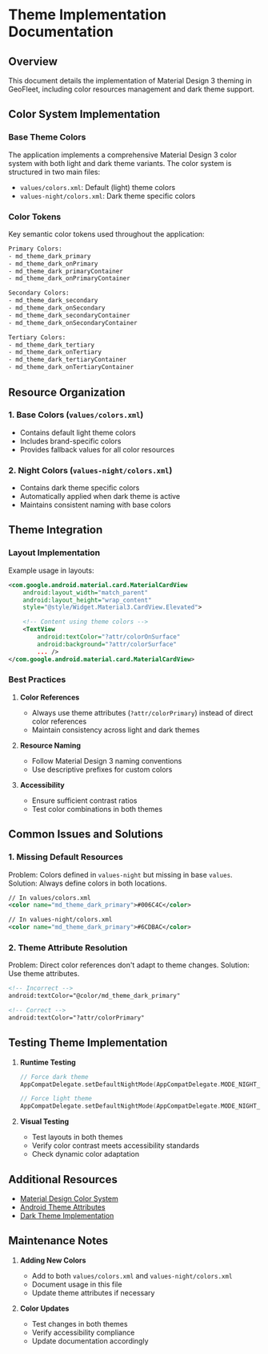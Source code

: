 # Theme Implementation Documentation

## Overview

This document details the implementation of Material Design 3 theming in GeoFleet, including color resources management and dark theme support.

## Color System Implementation

### Base Theme Colors

The application implements a comprehensive Material Design 3 color system with both light and dark theme variants. The color system is structured in two main files:

- `values/colors.xml`: Default (light) theme colors
- `values-night/colors.xml`: Dark theme specific colors

### Color Tokens

Key semantic color tokens used throughout the application:

```xml
Primary Colors:
- md_theme_dark_primary
- md_theme_dark_onPrimary
- md_theme_dark_primaryContainer
- md_theme_dark_onPrimaryContainer

Secondary Colors:
- md_theme_dark_secondary
- md_theme_dark_onSecondary
- md_theme_dark_secondaryContainer
- md_theme_dark_onSecondaryContainer

Tertiary Colors:
- md_theme_dark_tertiary
- md_theme_dark_onTertiary
- md_theme_dark_tertiaryContainer
- md_theme_dark_onTertiaryContainer
```

## Resource Organization

### 1. Base Colors (`values/colors.xml`)
- Contains default light theme colors
- Includes brand-specific colors
- Provides fallback values for all color resources

### 2. Night Colors (`values-night/colors.xml`)
- Contains dark theme specific colors
- Automatically applied when dark theme is active
- Maintains consistent naming with base colors

## Theme Integration

### Layout Implementation

Example usage in layouts:

```xml
<com.google.android.material.card.MaterialCardView
    android:layout_width="match_parent"
    android:layout_height="wrap_content"
    style="@style/Widget.Material3.CardView.Elevated">

    <!-- Content using theme colors -->
    <TextView
        android:textColor="?attr/colorOnSurface"
        android:background="?attr/colorSurface"
        ... />
</com.google.android.material.card.MaterialCardView>
```

### Best Practices

1. **Color References**
   - Always use theme attributes (`?attr/colorPrimary`) instead of direct color references
   - Maintain consistency across light and dark themes

2. **Resource Naming**
   - Follow Material Design 3 naming conventions
   - Use descriptive prefixes for custom colors

3. **Accessibility**
   - Ensure sufficient contrast ratios
   - Test color combinations in both themes

## Common Issues and Solutions

### 1. Missing Default Resources
Problem: Colors defined in `values-night` but missing in base `values`.
Solution: Always define colors in both locations.

```xml
// In values/colors.xml
<color name="md_theme_dark_primary">#006C4C</color>

// In values-night/colors.xml
<color name="md_theme_dark_primary">#6CDBAC</color>
```

### 2. Theme Attribute Resolution
Problem: Direct color references don't adapt to theme changes.
Solution: Use theme attributes.

```xml
<!-- Incorrect -->
android:textColor="@color/md_theme_dark_primary"

<!-- Correct -->
android:textColor="?attr/colorPrimary"
```

## Testing Theme Implementation

1. **Runtime Testing**
   ```kotlin
   // Force dark theme
   AppCompatDelegate.setDefaultNightMode(AppCompatDelegate.MODE_NIGHT_YES)

   // Force light theme
   AppCompatDelegate.setDefaultNightMode(AppCompatDelegate.MODE_NIGHT_NO)
   ```

2. **Visual Testing**
   - Test layouts in both themes
   - Verify color contrast meets accessibility standards
   - Check dynamic color adaptation

## Additional Resources

- [Material Design Color System](https://m3.material.io/styles/color/overview)
- [Android Theme Attributes](https://developer.android.com/develop/ui/views/theming/themes)
- [Dark Theme Implementation](https://developer.android.com/develop/ui/views/theming/darktheme)

## Maintenance Notes

1. **Adding New Colors**
   - Add to both `values/colors.xml` and `values-night/colors.xml`
   - Document usage in this file
   - Update theme attributes if necessary

2. **Color Updates**
   - Test changes in both themes
   - Verify accessibility compliance
   - Update documentation accordingly
